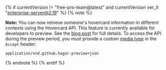 {% if currentVersion != "free-pro-team@latest" and currentVersion ver_lt "enterprise-server@2.19" %}
{% note %}

**Note:** You can now retrieve someone's hovercard information in different contexts using the Hovercard API. This feature is currently available for developers to preview. See the [blog post](https://developer.github.com/changes/2018-03-21-hovercard-api-preview) for full details. To access the API during the preview period, you must provide a custom [media type](/v3/media) in the `Accept` header:
```
application/vnd.github.hagar-preview+json
```
{% endnote %}
{% endif %}
